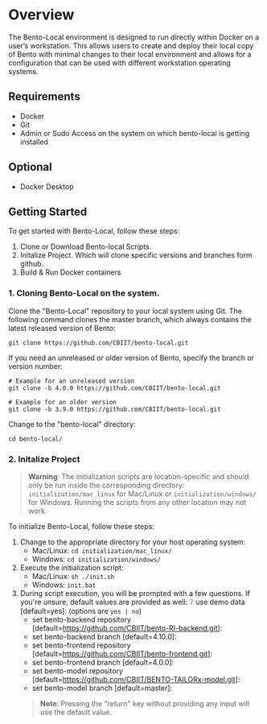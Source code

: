 # Overview

The Bento-Local environment is designed to run directly within Docker on a user’s workstation. This allows users to create and deploy their local copy of Bento with minimal changes to their local environment and allows for a configuration that can be used with different workstation operating systems.

## Requirements
- Docker
- Git
- Admin or Sudo Access on the system on which bento-local is getting installed 

## Optional 
- Docker Desktop 

## Getting Started
To get started with Bento-Local, follow these steps:
1. Clone or Download Bento-local Scripts. 
2. Initalize Project. Which will clone specific versions and branches form github. 
3. Build & Run Docker containers 


### 1. Cloning Bento-Local on the system. 
Clone the "Bento-Local" repository to your local system using Git. The following command clones the master branch, which always contains the latest released version of Bento:
```
git clone https://github.com/CBIIT/bento-local.git
```

If you need an unreleased or older version of Bento, specify the branch or version number:
```
# Example for an unreleased version
git clone -b 4.0.0 https://github.com/CBIIT/bento-local.git

# Example for an older version
git clone -b 3.9.0 https://github.com/CBIIT/bento-local.git
```

Change to the "bento-local" directory:
```
cd bento-local/
```

### 2. Initalize Project
> **Warning**: The initialization scripts are location-specific and should only be run inside the corresponding directory:  ``initialization/mac_linux`` for Mac/Linux or ``initialization/windows/`` for Windows. Running the scripts from any other location may not work.

To initialize Bento-Local, follow these steps:
 1.  Change to the appropriate directory for your host operating system:
     - Mac/Linux: ```cd initialization/mac_linux/```
     - Windows: ```cd initialization/windows/```
 2. Execute the initialization script:
    - Mac/Linux: ```sh ./init.sh```
    - Windows: ```init.bat```
 3. During script execution, you will be prompted with a few questions. If you're unsure, default values are provided as well:
      :grey_question: use demo data [default=yes]: (options are ``` yes | no ```)
    - set bento-backend repository [default=https://github.com/CBIIT/bento-RI-backend.git]: 
    - set bento-backend branch [default=4.10.0]:
    - set bento-frontend repository [default=https://github.com/CBIIT/bento-frontend.git]:
    - set bento-frontend branch [default=4.0.0]:
    - set bento-model repository [default=https://github.com/CBIIT/BENTO-TAILORx-model.git]:
    - set bento-model branch [default=master]:
    > **Note**: Pressing the "return" key without providing any input will use the default value. 